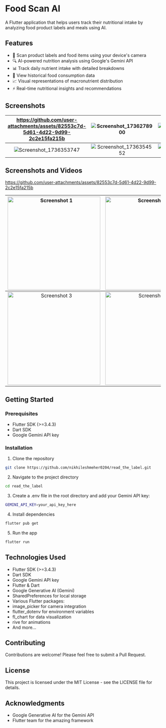 # Food Scan AI

A Flutter application that helps users track their nutritional intake by analyzing food product labels and meals using AI.

## Features
- 📸 Scan product labels and food items using your device's camera
- 🔍 AI-powered nutrition analysis using Google's Gemini API
- 📊 Track daily nutrient intake with detailed breakdowns
- 📅 View historical food consumption data
- 📈 Visual representations of macronutrient distribution
- ⚡ Real-time nutritional insights and recommendations

## Screenshots
| https://github.com/user-attachments/assets/82553c7d-5d61-4d22-9d99-2c2e15fa215b | ![Screenshot_1736278900](https://github.com/user-attachments/assets/2b758598-71ae-4d8b-9406-73b2b52a8019) |![Screenshot_1736353747](https://github.com/user-attachments/assets/4936fba5-3909-4048-9445-d5f33e0da63b)
|:---------------------------------------------------------------------------------------------------------:|:---------------------------------------------------------------------------------------------------------:|:---------------------------------------------------------------------------------------------------------:|
| ![Screenshot_1736353747](https://github.com/user-attachments/assets/be941868-2eb8-4785-8a9e-d0d91bce66b3) | ![Screenshot_1736354552](https://github.com/user-attachments/assets/c2a024ba-5f30-4fa2-b406-1fa4b7d4ce05) |![Screenshot_1736354849](https://github.com/user-attachments/assets/f527f2ed-38ee-4918-a9cc-7f9bf855f4aa)


## Screenshots and Videos
https://github.com/user-attachments/assets/82553c7d-5d61-4d22-9d99-2c2e15fa215b

| <img src="https://github.com/user-attachments/assets/2b758598-71ae-4d8b-9406-73b2b52a8019" width="300" alt="Screenshot 1" /> | <img src="https://github.com/user-attachments/assets/2b758598-71ae-4d8b-9406-73b2b52a8019" width="300" alt="Screenshot 1" /> | <img src="https://github.com/user-attachments/assets/4936fba5-3909-4048-9445-d5f33e0da63b" width="300" alt="Screenshot 2" /> |
|:---------------------------------------------------------------------------------------------------------:|:---------------------------------------------------------------------------------------------------------:|:---------------------------------------------------------------------------------------------------------:|
| <img src="https://github.com/user-attachments/assets/be941868-2eb8-4785-8a9e-d0d91bce66b3" width="300" alt="Screenshot 3" /> | <img src="https://github.com/user-attachments/assets/c2a024ba-5f30-4fa2-b406-1fa4b7d4ce05" width="300" alt="Screenshot 4" /> | <img src="https://github.com/user-attachments/assets/f527f2ed-38ee-4918-a9cc-7f9bf855f4aa" width="300" alt="Screenshot 5" /> |



## Getting Started

### Prerequisites
- Flutter SDK (>=3.4.3)
- Dart SDK
- Google Gemini API key

### Installation

1. Clone the repository
```bash
git clone https://github.com/nikhileshmeher0204/read_the_label.git
```
2. Navigate to the project directory
```bash
cd read_the_label
```
3. Create a .env file in the root directory and add your Gemini API key:
```bash
GEMINI_API_KEY=your_api_key_here
```
4. Install dependencies
```bash
flutter pub get
```
5. Run the app
```bash
flutter run
```

## Technologies Used
- Flutter SDK (>=3.4.3)
- Dart SDK
- Google Gemini API key
- Flutter & Dart
- Google Generative AI (Gemini)
- SharedPreferences for local storage
- Various Flutter packages:
-   image_picker for camera integration
-   flutter_dotenv for environment variables
-   fl_chart for data visualization
-   rive for animations
-   And more...

## Contributing
Contributions are welcome! Please feel free to submit a Pull Request.

## License
This project is licensed under the MIT License - see the LICENSE file for details.

## Acknowledgments
- Google Generative AI for the Gemini API
- Flutter team for the amazing framework

